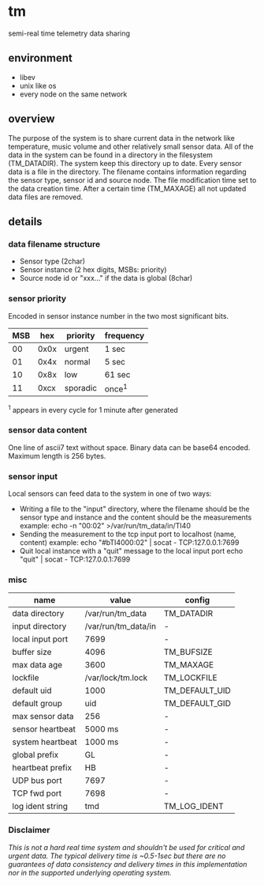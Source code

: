 # tm
semi-real time telemetry data sharing

## environment
- libev
- unix like os
- every node on the same network

## overview
The purpose of the system is to share current data in the network like temperature, music volume and other relatively small sensor data. All of the data in the system can be found in a directory in the filesystem (TM_DATADIR). The system keep this directory up to date. Every sensor data is a file in the directory. The filename contains information regarding the sensor type, sensor id and source node. The file modification time set to the data creation time. After a certain time (TM_MAXAGE) all not updated data files are removed.

## details


### data filename structure
- Sensor type (2char)
- Sensor instance (2 hex digits, MSBs: priority)
- Source node id or "xxx..." if the data is global (8char)

### sensor priority
Encoded in sensor instance number in the two most significant bits.

| MSB | hex  | priority | frequency
| --- | ---- | -------- | ---------
| 00  | 0x0x | urgent   | 1 sec
| 01  | 0x4x | normal   | 5 sec
| 10  | 0x8x | low      | 61 sec
| 11  | 0xcx | sporadic | once<sup>1</sup>

<sup>1</sup> appears in every cycle for 1 minute after generated

### sensor data content
One line of ascii7 text without space. Binary data can be base64 encoded. Maximum length is 256 bytes.

### sensor input
Local sensors can feed data to the system in one of two ways:
- Writing a file to the "input" directory, where the filename should be the sensor type and instance and the content should be the measurements
  example: echo -n "00:02" >/var/run/tm_data/in/TI40
- Sending the measurement to the tcp input port to localhost (name, content)
  example: echo "#bTI4000:02" | socat - TCP:127.0.0.1:7699
- Quit local instance with a "quit" message to the local input port
  echo "quit" | socat - TCP:127.0.0.1:7699

### misc

| name             | value               | config
| ---------------- | ------------------- | ---------
| data directory   | /var/run/tm_data    | TM_DATADIR
| input directory  | /var/run/tm_data/in | -
| local input port | 7699                | -
| buffer size      | 4096                | TM_BUFSIZE
| max data age     | 3600                | TM_MAXAGE
| lockfile         | /var/lock/tm.lock   | TM_LOCKFILE
| default uid      | 1000                | TM_DEFAULT_UID
| default group    | uid                 | TM_DEFAULT_GID
| max sensor data  | 256                 | -
| sensor heartbeat | 5000 ms             | -
| system heartbeat | 1000 ms             | -
| global prefix    | GL                  | -
| heartbeat prefix | HB                  | -
| UDP bus port     | 7697                | -
| TCP fwd port     | 7698                | -
| log ident string | tmd                 | TM_LOG_IDENT


### Disclaimer
_This is not a hard real time system and shouldn't be used for critical and urgent data. The typical delivery time is ~0.5-1sec but there are no guarantees of data consistency and delivery times in this implementation nor in the supported underlying operating system._
